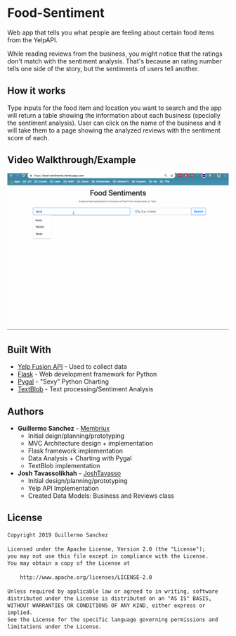 # Food-Sentiment
Web app that tells you what people are feeling about certain food items from the YelpAPI.

While reading reviews from the business, you might notice that the ratings don't match with the sentiment analysis. That's because an rating number tells one side of the story, but the sentiments of users tell another.

## How it works

Type inputs for the food item and location you want to search and the app will return a table showing the information about each business (specially the sentiment analysis). User can click on the name of the business and it will take them to a page showing the analyzed reviews with the sentiment score of each.

## Video Walkthrough/Example

![Walkthrough](/walkthrough.gif)

## Built With

* [Yelp Fusion API](https://www.yelp.com/developers/documentation/v3) - Used to collect data
* [Flask](http://flask.pocoo.org/) - Web development framework for Python
* [Pygal](http://pygal.org/en/stable/) - "Sexy" Python Charting
* [TextBlob](https://textblob.readthedocs.io/en/dev/) - Text processing/Sentiment Analysis

## Authors

* **Guillermo Sanchez** - [Membriux](https://github.com/membriux)
    - Initial deign/planning/prototyping
    - MVC Architecture design + implementation
    - Flask framework implementation
    - Data Analysis + Charting with Pygal
    - TextBlob implementation
* **Josh Tavassolikhah** - [JoshTavasso](https://github.com/JoshTavasso)
    - Initial design/planning/prototyping
    - Yelp API Implementation
    - Created Data Models: Business and Reviews class


## License

    Copyright 2019 Guillermo Sanchez

    Licensed under the Apache License, Version 2.0 (the "License");
    you may not use this file except in compliance with the License.
    You may obtain a copy of the License at

        http://www.apache.org/licenses/LICENSE-2.0

    Unless required by applicable law or agreed to in writing, software
    distributed under the License is distributed on an "AS IS" BASIS,
    WITHOUT WARRANTIES OR CONDITIONS OF ANY KIND, either express or implied.
    See the License for the specific language governing permissions and
    limitations under the License.
